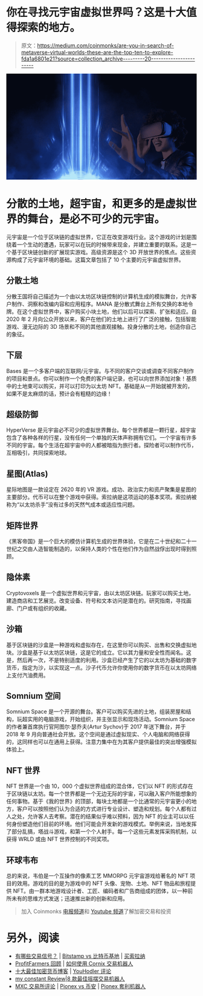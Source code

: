 # 你在寻找元宇宙虚拟世界吗？这是十大值得探索的地方。

> 原文：<https://medium.com/coinmonks/are-you-in-search-of-metaverse-virtual-worlds-these-are-the-top-ten-to-explore-fda1a6801e21?source=collection_archive---------20----------------------->

![](img/3bcbd1bee500779e6b6c1e69745f9195.png)

# 分散的土地，超宇宙，和更多的是虚拟世界的舞台，是必不可少的元宇宙。

元宇宙是一个位于区块链的虚拟世界，它正在改变游戏行业。这个游戏的计划是围绕着一个生动的遭遇，玩家可以在玩的时候带来现金，并建立重要的联系。这是一个基于区块链创新的扩展现实游戏。高级资源是这个 3D 开放世界的焦点。这些资源构成了元宇宙环境的基础。这篇文章包括了 10 个主要的元宇宙虚拟世界。

## 分散土地

分散王国将自己描述为一个由以太坊区块链控制的计算机生成的模拟舞台，允许客户制作、洞察和改编内容和应用程序。MANA 是分散式舞台上所有交换的本地令牌。在这个虚拟世界中，客户购买小块土地，他们以后可以探索、扩张和适应。自 2020 年 2 月向公众开放以来，客户在他们的土地上进行了广泛的接触，包括智能游戏、漫无边际的 3D 场景和不同的其他直观接触。投身分散的土地，创造你自己的象征。

## 下层

Bases 是一个多客户端的互联网/元宇宙。与不同的客户交谈或调查不同客户制作的项目和景点。你可以制作一个免费的客户端记录，也可以向世界添加对象！基质中的土地束可以购买，并可以打印为以太坊 NFT。基础是从一开始就被开发的，如果不是太麻烦的话，预计会有粗糙的边缘！

## 超级防御

HyperVerse 是元宇宙必不可少的虚拟世界舞台。每个世界都是一颗行星，超宇宙包含了各种各样的行星，没有任何一个单独的天体声称拥有它们。一个宇宙有许多不同的宇宙。每个生活在超宇宙中的人都被暗指为旅行者。探险者可以制作代币，互相吸引，共同探索地球。

## 星图(Atlas)

星际地图是一款设定在 2620 年的 VR 游戏。成功、政治实力和资产聚集是星图的主要部分。代币可以在整个游戏中获得。索拉纳是这项运动的基本奖项。索拉纳被称为“以太坊杀手”没有过多的天然气成本或适应性问题。

## 矩阵世界

《黑客帝国》是一个巨大的模仿计算机生成的世界体验，它是在二十世纪和二十一世纪之交由人造智能制造的，以保持人类的个性在他们作为自然战俘出现时得到照顾。

## 隐体素

Cryptovoxels 是一个虚拟世界和元宇宙，由以太坊区块链。玩家可以购买土地，建造商店和工艺展览。改变设备、符号和文本访问是潜在的。研究指南，寻找画廊、门户或有组织的收藏。

## 沙箱

基于区块链的沙盒是一种游戏和虚拟存在，在这里你可以购买、出售和交换虚拟地块。沙盒是基于以太坊区块链，这是它的成立。它以其力量和安全性而闻名。这是，然后再一次，不是特别适度的利用。沙盒已经产生了它的以太坊为基础的数字货币，指定为沙，以实现这一点。沙子代币允许你使用你的数字货币在以太坊网络上支付汽油费用。

## Somnium 空间

Somnium Space 是一个开源的舞台。客户可以购买先进的土地，组装房屋和结构，玩超实用的电脑游戏，开始组织，并主张显示和现场活动。Somnium Space 的作者兼首席执行官阿图尔·瑟乔夫(Artur Sychov)于 2017 年送下舞台，并于 2018 年 9 月向普通社会开放。这个空间是通过虚拟现实、个人电脑和网络获得的，这同样也可以在通用上获得。注意力集中在为其客户提供最佳的突出增强模拟体验上。

## NFT 世界

NFT 世界是一个由 10，000 个虚拟世界组成的混合体，它们以 NFT 的形式存在于区块链以太坊。每一个世界都是一个无边无际的宇宙，可以融入客户所能想象的任何事物。基于《我的世界》的顶部，每块土地都是一个比通常的元宇宙更小的地方，客户可以按照他们认为合适的方式进行专业设计、塑造和规划。每个人都有过人之处，允许客人去考察。潜在的结果似乎难以预料，因为 NFT 的业主可以以任何身份塑造他们目前的环境。他们可能会开发新的游戏模式。举例来说，当地发挥了部分乱搞，塔战斗游戏，和第一个个人射手。每一个这些元素发挥采购机制，以获得 WRLD 或由 NFT 世界控制的不同奖项。

## 环球韦布

总的来说，韦伯是一个互操作的像素工艺 MMORPG 元宇宙游戏给著名的 NFT 项目的效用。游戏的目的是为游戏中的 NFT 头像、宠物、土地、NFT 物品和旅程提供 NFT。由一群本地游戏设计者、工匠、编码者和广告商组成的团体，以一种前所未有的思维方式发送；迅速推出新的创新和应用。

> 加入 Coinmonks [电报频道](https://t.me/coincodecap)和 [Youtube 频道](https://www.youtube.com/c/coinmonks/videos)了解加密交易和投资

# 另外，阅读

*   [有哪些交易信号？](https://coincodecap.com/trading-signal) | [Bitstamp vs 比特币基地](https://coincodecap.com/bitstamp-coinbase) | [买索拉纳](https://coincodecap.com/buy-solana)
*   [ProfitFarmers 回顾](https://coincodecap.com/profitfarmers-review) | [如何使用 Cornix 交易机器人](https://coincodecap.com/cornix-trading-bot)
*   [十大最佳加密货币博客](https://coincodecap.com/best-cryptocurrency-blogs) | [YouHodler 评论](https://coincodecap.com/youhodler-review)
*   [my constant Review](https://coincodecap.com/myconstant-review)|[8 款最佳摇摆交易机器人](https://coincodecap.com/best-swing-trading-bots)
*   [MXC 交易所评论](/coinmonks/mxc-exchange-review-3af0ec1cba8c) | [Pionex vs 币安](https://coincodecap.com/pionex-vs-binance) | [Pionex 套利机器人](https://coincodecap.com/pionex-arbitrage-bot)